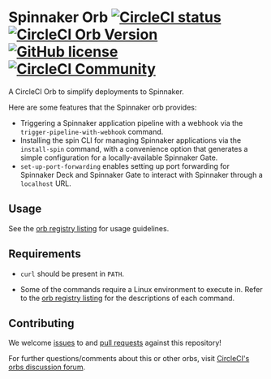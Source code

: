 # Spinnaker Orb [![CircleCI status](https://circleci.com/gh/CircleCI-Public/spinnaker-orb.svg "CircleCI status")](https://circleci.com/gh/CircleCI-Public/spinnaker-orb) [![CircleCI Orb Version](https://img.shields.io/badge/endpoint.svg?url=https://badges.circleci.io/orb/circleci/spinnaker)](https://circleci.com/orbs/registry/orb/circleci/spinnaker) [![GitHub license](https://img.shields.io/badge/license-MIT-blue.svg)](https://raw.githubusercontent.com/circleci-public/spinnaker-orb/master/LICENSE) [![CircleCI Community](https://img.shields.io/badge/community-CircleCI%20Discuss-343434.svg)](https://discuss.circleci.com/c/ecosystem/orbs)

A CircleCI Orb to simplify deployments to Spinnaker.

Here are some features that the Spinnaker orb provides:

- Triggering a Spinnaker application pipeline with a webhook via the `trigger-pipeline-with-webhook` command.
- Installing the spin CLI for managing Spinnaker applications via the `install-spin` command, with a convenience option that generates a simple configuration for a locally-available Spinnaker Gate.
- `set-up-port-forwarding` enables setting up port forwarding for Spinnaker Deck and Spinnaker Gate to interact with Spinnaker through a `localhost` URL.

## Usage

See the [orb registry listing](http://circleci.com/orbs/registry/orb/circleci/spinnaker) for usage guidelines.

## Requirements

- `curl` should be present in `PATH`.

- Some of the commands require a Linux environment to execute in. Refer to the [orb registry listing](http://circleci.com/orbs/registry/orb/circleci/spinnaker) for the descriptions of each command.


## Contributing

We welcome [issues](https://github.com/CircleCI-Public/spinnaker-orb/issues) to and [pull requests](https://github.com/CircleCI-Public/spinnaker-orb/pulls) against this repository!

For further questions/comments about this or other orbs, visit [CircleCI's orbs discussion forum](https://discuss.circleci.com/c/orbs).